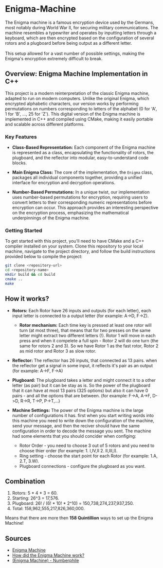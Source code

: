 # Enigma-Machine
The Enigma machine is a famous encryption device used by the Germans, most notably during World War II, for securing military communications. The machine resembles a typewriter and operates by inputting letters through a keyboard, which are then encrypted based on the configuration of several rotors and a plugboard before being output as a different letter.<br/>
<br/>
This setup allowed for a vast number of possible settings, making the Enigma's encryption extremely difficult to break.

## Overview: Enigma Machine Implementation in C++

This project is a modern reinterpretation of the classic Enigma machine, adapted to run on modern computers. Unlike the original Enigma, which encrypted alphabetic characters, our version works by performing permutations on numbers corresponding to letters of the alphabet (0 for 'A', 1 for 'B', ..., 25 for 'Z'). This digital version of the Enigma machine is implemented in C++ and compiled using CMake, making it easily portable and scalable across different platforms.

### Key Features

- **Class-Based Representation:** Each component of the Enigma machine is represented as a class, encapsulating the functionality of rotors, the plugboard, and the reflector into modular, easy-to-understand code blocks.
  
- **Main Enigma Class:** The core of the implementation, the `Enigma` class, packages all individual components together, providing a unified interface for encryption and decryption operations.
  
- **Number-Based Permutations:** In a unique twist, our implementation uses number-based permutations for encryption, requiring users to convert letters to their corresponding numeric representations before encryption can occur. This approach provides an interesting perspective on the encryption process, emphasizing the mathematical underpinnings of the Enigma machine.

### Getting Started

To get started with this project, you'll need to have CMake and a C++ compiler installed on your system. Clone this repository to your local machine, navigate to the project directory, and follow the build instructions provided below to compile the project:

```bash
git clone <repository-url>
cd <repository-name>
mkdir build && cd build
cmake ..
make
````

## How it works?

* **Rotors:** Each Rotor have 26 inputs and outputs (for each letter), each input letter is connected to a output letter (for example: A->D, F->Z). 
  * **Rotor mechanism:** Each time key is pressed at least one rotor will turn (at most three), that means that for two presses on the same letter might extract two  different letters (!). Rotor 1 will move in each press and when it compelete a full spin - Rotor 2 will do one turn (the same for rotors 2 and 3). So we have Rotor 1 as the fast rotor, Rotor 2 as mid rotor and Rotor 3 as slow rotor. 
    
* **Reflector:** The reflector has 26 inputs, that connected as 13 pairs. when the reflector get a signal in some input, it reflects it's pair as an output (for example: A->F, F->A)   
* **Plugboard:** The plugboard takes a letter and might connect it to a other letter (as pair) but it can be stay as is. So the power of the plugboard that it can have at most 13 pairs (325 options) but also it can have 0 pairs - and all the options that are between. (for example: F->A, A->F, D->D, R->R, T->P, P->T,...)
* **Machine Settings:** The power of the Enigma machine is the large number of configurations it has. first when you start writing words into this machine you need to write down the configuration of the machine, send your message, and then the reciver should have the same configuration in order to decode the message you sent. The machine had some elements that you should concider when configing:
  * Rotor Order -  you need to choose 3 out of 5 rotors and you need to choose thier order (for example: 1. I,IV,II 2. II,III,I).
  * Ring setting - choose the start point for each Rotor (for example: 1.A, 2.T, 3.W).
  * Plugboard connections - configure the plugboard as you want.

## Combination
1. Rotors: 5 * 4 * 3 = 60.
2. Starting: 26^3 = 17,576.
3. Plugboard: 26! / (6! * 10! * 2^10) = 150,738,274,237,937,250.
4. Total: 158,962,555,217,826,360,000.

Means that there are more then **158 Quintillion** ways to set up the Enigma Machine!

## Sources
* [Enigma Machine](https://en.wikipedia.org/wiki/Enigma_machine)
* [How did the Enigma Machine work?](https://www.youtube.com/watch?v=ybkkiGtJmkM&ab_channel=JaredOwen)
* [(Enigma Machine) - Numberphile](https://www.youtube.com/watch?v=G2_Q9FoD-oQ&t=20s&ab_channel=Numberphile)


